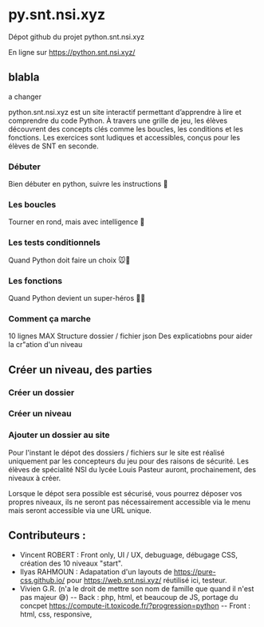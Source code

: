 # py.snt.nsi.xyz

Dépot github du projet python.snt.nsi.xyz

En ligne sur https://python.snt.nsi.xyz/

## blabla

a changer

python.snt.nsi.xyz est un site interactif permettant d’apprendre à lire et comprendre du code Python. À travers une grille de jeu, les élèves découvrent des concepts clés comme les boucles, les conditions et les fonctions. Les exercices sont ludiques et accessibles, conçus pour les élèves de SNT en seconde.


### Débuter
Bien débuter en python, suivre les instructions 🚀

### Les boucles
Tourner en rond, mais avec intelligence 🔄

### Les tests conditionnels
Quand Python doit faire un choix 🐭🧀

### Les fonctions
Quand Python devient un super-héros 🦸‍♂️

### Comment ça marche

10 lignes MAX
Structure dossier / fichier json
Des explicatiobns pour aider la cr"ation d'un niveau

## Créer un niveau, des parties

### Créer un dossier

### Créer un niveau

### Ajouter un dossier au site

Pour l'instant le dépot des dossiers / fichiers sur le site est réalisé uniquement par les concepteurs du jeu pour des raisons de sécurité.
Les élèves de spécialité NSI du lycée Louis Pasteur auront, prochainement, des niveaux à créer. 

Lorsque le dépot sera possible est sécurisé, vous pourrez déposer vos propres niveaux, ils ne seront pas nécessairement accessible via le menu mais seront accessible via une URL unique.




## Contributeurs :
- Vincent ROBERT : Front only, UI / UX, debuguage, débugage CSS, création des 10 niveaux "start". 
- Ilyas RAHMOUN : Adapatation d'un layouts de https://pure-css.github.io/ pour https://web.snt.nsi.xyz/ réutilisé ici, testeur.
- Vivien G.R. (n'a le droit de mettre son nom de famille que quand il n'est pas majeur 😅)
-- Back : php, html, et beaucoup de JS, portage du concpet https://compute-it.toxicode.fr/?progression=python
-- Front : html, css, responsive, 
